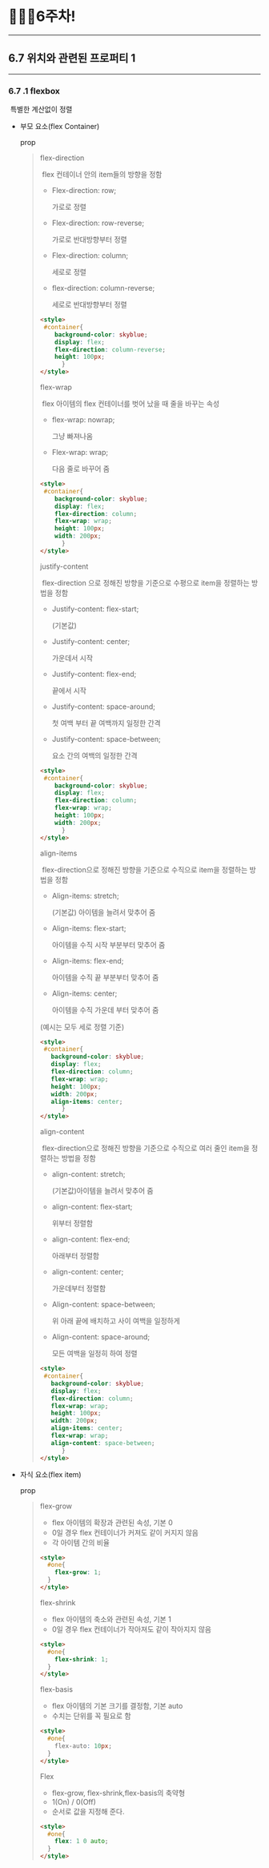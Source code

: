 # 👨🏽‍💻6주차!

***

## 6.7 위치와 관련된 프로퍼티 1

***

### 6.7 .1 flexbox

​	특별한 계산없이 정렬

* 부모 요소(flex Container)

  prop

  > flex-direction
  >
  > ​	flex 컨테이너 안의 item들의 방향을 정함
  >
  > * Flex-direction: row;
  >
  >   가로로 정렬
  >
  > * Flex-direction: row-reverse;
  >
  >   가로로 반대방향부터 정렬
  >
  > * Flex-direction: column;
  >
  >   세로로 정렬
  >
  > * flex-direction: column-reverse;
  >
  >   세로로 반대방향부터 정렬
  >
  > ```html
  > <style>
  >  #container{
  >     background-color: skyblue;
  >     display: flex;
  >     flex-direction: column-reverse;
  >     height: 100px;
  >       }
  > </style>
  > ```
  >
  > 
  >
  > flex-wrap
  >
  > ​	flex 아이템의 flex 컨테이너를 벗어 났을 때 줄을 바꾸는 속성
  >
  > * flex-wrap: nowrap;
  >
  >   그냥 빠져나옴
  >
  > * Flex-wrap: wrap;
  >
  >   다음 줄로 바꾸어 줌
  >
  > ```html
  > <style>
  >  #container{
  >     background-color: skyblue;
  >     display: flex;
  >     flex-direction: column;
  >    	flex-wrap: wrap;
  >     height: 100px;
  >     width: 200px;
  >       }
  > </style>
  > ```
  >
  > justify-content
  >
  > ​	flex-direction 으로 정해진 방향을 기준으로 수평으로 item을 정렬하는 방법을 정함
  >
  > * Justify-content: flex-start;
  >
  >   (기본값)
  >
  > * Justify-content: center;
  >
  >   가운데서 시작
  >
  > * Justify-content: flex-end;
  >
  >   끝에서 시작
  >
  > * Justify-content: space-around;
  >
  >   첫 여백 부터 끝 여백까지 일정한 간격
  >
  > * Justify-content: space-between;
  >
  >   요소 간의 여백의 일정한 간격
  >
  > ```html
  > <style>
  >  #container{
  >     background-color: skyblue;
  >     display: flex;
  >     flex-direction: column;
  >    	flex-wrap: wrap;
  >     height: 100px;
  >     width: 200px;
  >       }
  > </style> 
  > ```
  >
  > 
  >
  > align-items
  >
  > ​	flex-direction으로 정해진 방향을 기준으로 수직으로 item을 정렬하는 방법을 정함
  >
  > * Align-items: stretch;
  >
  >   (기본값) 아이템을 늘려서 맞추어 줌
  >
  > * Align-items: flex-start;
  >
  >   아이템을 수직 시작 부분부터 맞추어 줌
  >
  > * Align-items: flex-end;
  >
  >   아이템을 수직 끝 부분부터 맞추어 줌
  >
  > * Align-items: center;
  >
  >   아이템을 수직 가운데 부터 맞추어  줌
  >
  > (예시는 모두 세로 정렬 기준)
  >
  > ```html
  > <style>
  >  #container{    
  >    background-color: skyblue;
  >    display: flex;
  >    flex-direction: column;
  >    flex-wrap: wrap;
  >    height: 100px;
  >    width: 200px;
  >    align-items: center;
  >       }
  > </style> 
  > ```
  >
  > align-content
  >
  > ​	flex-direction으로 정해진 방향을 기준으로 수직으로 여러 줄인 item을 정렬하는 방법을 정함
  >
  > * align-content: stretch;
  >
  >   (기본값)아이템을 늘려서 맞추어 줌
  >
  > * align-content: flex-start;
  >
  >   위부터 정렬함
  >
  > * align-content: flex-end;
  >
  >   아래부터 정렬함
  >
  > * align-content: center;
  >
  >   가운데부터 정렬함
  >
  > * Align-content: space-between;
  >
  >   위 아래 끝에 배치하고 사이 여백을 일정하게
  >
  > * Align-content: space-around;
  >
  >   모든 여백을 일정히 하여 정렬
  >
  > ```html
  > <style>
  >  #container{    
  >    background-color: skyblue;
  >    display: flex;
  >    flex-direction: column;
  >    flex-wrap: wrap;
  >    height: 100px;
  >    width: 200px;
  >    align-items: center;
  >    flex-wrap: wrap;
  >    align-content: space-between;
  >       }
  > </style> 
  > ```
  >
  > 

* 자식 요소(flex item)

  prop

  > flex-grow
  >
  > * flex 아이템의 확장과 관련된 속성, 기본 0
  > * 0일 경우 flex 컨테이너가 커져도 같이 커지지 않음
  > * 각 아이템 간의 비율
  >
  > ```html
  > <style>
  >   #one{
  >     flex-grow: 1;
  >   }
  > </style> 
  > ```
  >
  > flex-shrink
  >
  > * flex 아이템의 축소와 관련된 속성, 기본 1
  > * 0일 경우 flex 컨테이너가 작아져도 같이 작아지지 않음
  >
  > ```html
  > <style>
  >   #one{
  >     flex-shrink: 1;
  >   }
  > </style> 
  > ```
  >
  > flex-basis
  >
  > * flex 아이템의 기본 크기를 결정함, 기본 auto
  > *  수치는 단위를 꼭 필요로 함
  >
  > ```html
  > <style>
  >   #one{
  >     flex-auto: 10px;
  >   }
  > </style> 
  > ```
  >
  > Flex
  >
  > * flex-grow, flex-shrink,flex-basis의 축약형
  > * 1(On) / 0(Off)
  > * 순서로 값을 지정해 준다.
  >
  > ```html
  > <style>
  >   #one{
  >     flex: 1 0 auto;
  >   }
  > </style> 
  > ```
  >
  > 

